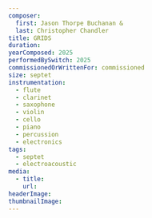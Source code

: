 ```yaml
---
composer:
  first: Jason Thorpe Buchanan &
  last: Christopher Chandler
title: GRIDS
duration: 
yearComposed: 2025
performedBySwitch: 2025
commissionedOrWrittenFor: commissioned
size: septet
instrumentation:
  - flute
  - clarinet
  - saxophone
  - violin
  - cello
  - piano
  - percussion
  - electronics
tags:
  - septet
  - electroacoustic
media:
  - title:
    url:
headerImage: 
thumbnailImage: 
---
```


